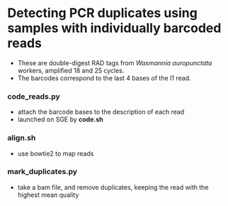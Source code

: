# Detecting PCR duplicates using samples with individually barcoded reads

- These are double-digest RAD tags from *Wasmannia auropunctata* workers, amplified 18 and 25 cycles.
- The barcodes correspond to the last 4 bases of the I1 read.

### **code_reads.py**
- attach the barcode bases to the description of each read
- launched on SGE by **code.sh**

### **align.sh**
- use bowtie2 to map reads

### **mark_duplicates.py**
- take a bam file, and remove duplicates, keeping the read with the highest mean quality
